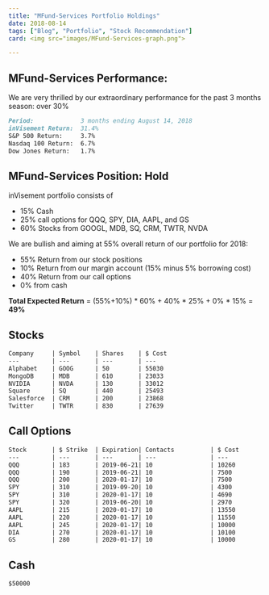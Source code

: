 ```yaml
---
title: "MFund-Services Portfolio Holdings"
date: 2018-08-14
tags: ["Blog", "Portfolio", "Stock Recommendation"]
card: <img src="images/MFund-Services-graph.png">

---
```


## MFund-Services Performance:
We are very thrilled by our extraordinary performance for the past 3 months season: over 30%

```md
Period:             3 months ending August 14, 2018  
inVisement Return:  31.4%  
S&P 500 Return:     3.7%  
Nasdaq 100 Return:  6.7%  
Dow Jones Return:   1.7% 
```

## MFund-Services Position: Hold
inVisement portfolio consists of 

- 15% Cash
- 25% call options for QQQ, SPY, DIA, AAPL, and GS
- 60% Stocks from GOOGL, MDB, SQ, CRM, TWTR, NVDA

We are bullish and aiming at 55% overall return of our portfolio for 2018:

- 55% Return from our stock positions
- 10% Return from our margin account (15% minus 5% borrowing cost) 
- 40% Return from our call options
- 0% from cash

**Total Expected Return** = (55%+10%) * 60% + 40% * 25% + 0% * 15% = **49%**

## Stocks

```md
Company     | Symbol    | Shares    | $ Cost
---         | ---       | ---       | ---
Alphabet    | GOOG      | 50        | 55030
MongoDB     | MDB       | 610       | 23033
NVIDIA      | NVDA      | 130       | 33012
Square      | SQ        | 440       | 25493
Salesforce  | CRM       | 200       | 23868
Twitter     | TWTR      | 830       | 27639
```

## Call Options

```md
Stock       | $ Strike  | Expiration| Contacts          | $ Cost
---         | ---       | ---       | ---               | ---
QQQ         | 183       | 2019-06-21| 10                | 10260
QQQ         | 190       | 2019-06-21| 10                | 7500
QQQ         | 200       | 2020-01-17| 10                | 7500
SPY         | 310       | 2019-09-20| 10                | 4300
SPY         | 310       | 2020-01-17| 10                | 4690
SPY         | 320       | 2019-06-20| 10                | 2970
AAPL        | 215       | 2020-01-17| 10                | 13550
AAPL        | 220       | 2020-01-17| 10                | 11550
AAPL        | 245       | 2020-01-17| 10                | 10000
DIA         | 270       | 2020-01-17| 10                | 10100
GS          | 280       | 2020-01-17| 10                | 10000
```

## Cash
```md
$50000
```

